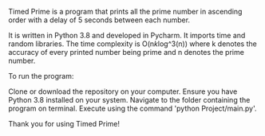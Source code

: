 Timed Prime is a program that prints all the prime number in ascending order with a delay of 5 seconds between each number.

It is written in Python 3.8 and developed in Pycharm. It imports time and random libraries. The time complexity is O(n*k*log^3(n)) where k denotes the accuracy of every printed number being prime and n denotes the prime number.

To run the program:

Clone or download the repository on your computer. Ensure you have Python 3.8 installed on your system. Navigate to the folder containing the program on terminal. Execute using the command 'python Project/main.py'. 

Thank you for using Timed Prime!